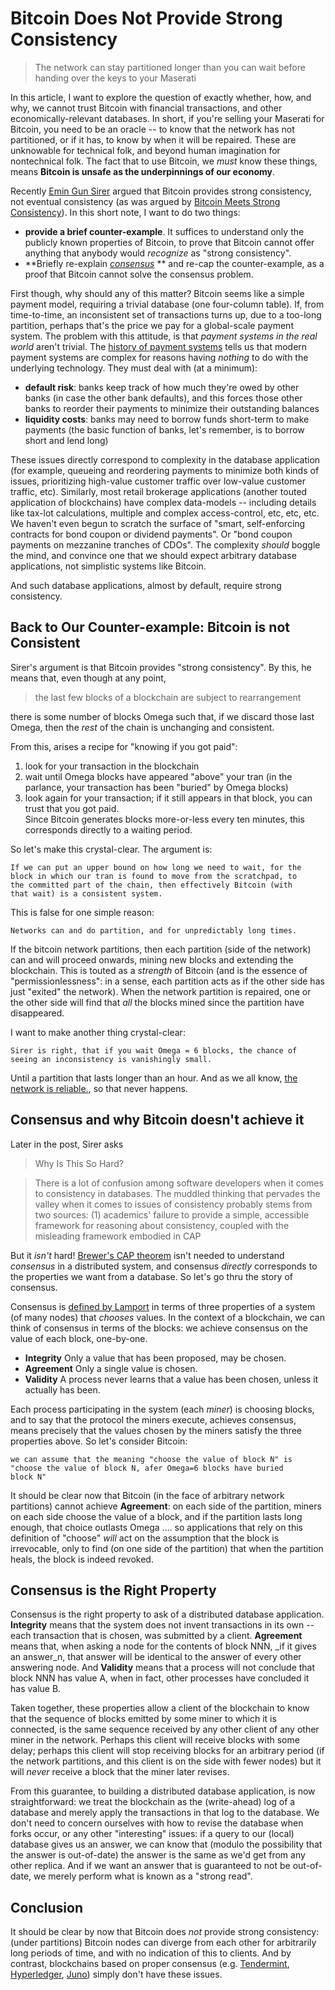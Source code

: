 
# Bitcoin Does Not Provide Strong Consistency

>The network can stay partitioned longer than you can wait before
 handing over the keys to your Maserati

In this article, I want to explore the question of exactly whether,
how, and why, we cannot trust Bitcoin with financial transactions, and
other economically-relevant databases.  In short, if you're selling
your Maserati for Bitcoin, you need to be an oracle -- to know that
the network has not partitioned, or if it has, to know by when it will
be repaired.  These are unknowable for technical folk, and beyond
human imagination for nontechnical folk.  The fact that to use
Bitcoin, we *must* know these things, means **Bitcoin is unsafe as the
underpinnings of our economy**.

Recently [Emin Gun Sirer][Sirer2016] argued that Bitcoin provides
strong consistency, not eventual consistency (as was argued by
[Bitcoin Meets Strong Consistency][DeckerSeidelWattenhofer2014]).  In
this short note, I want to do two things:  
* **provide a brief counter-example**.  It suffices to understand only
  the publicly known properties of Bitcoin, to prove that Bitcoin
  cannot offer anything that anybody would _recognize_ as "strong consistency".  
* **Briefly re-explain [_consensus_][Wikipedia-Consensus] ** and
  re-cap the counter-example, as a proof that Bitcoin cannot solve the
  consensus problem.

First though, why should any of this matter?  Bitcoin seems like a
simple payment model, requiring a trivial database (one four-column
table).  If, from time-to-time, an inconsistent set of transactions
turns up, due to a too-long partition, perhaps that's the price we pay
for a global-scale payment system.  The problem with this attitude, is
that _payment systems in the real world_ aren't trivial.  The
[history of payment systems][Nacamuli-Payment-Systems] tells us that
modern payment systems are complex for reasons having _nothing_ to do
with the underlying technology.  They must deal with (at a minimum):  
* **default risk**: banks keep track of how much they're owed by
  other banks (in case the other bank defaults), and this forces those
  other banks to reorder their payments to minimize their outstanding balances  
* **liquidity costs**: banks may need to borrow funds short-term to
  make payments (the basic function of banks, let's remember, is to
  borrow short and lend long)  

These issues directly correspond to complexity in the database
application (for example, queueing and reordering payments to minimize
both kinds of issues, prioritizing high-value customer traffic over
low-value customer traffic, etc).  Similarly, most retail brokerage
applications (another touted application of blockchains) have complex
data-models -- including details like tax-lot calculations, multiple
and complex access-control, etc, etc, etc.  We haven't even begun to
scratch the surface of "smart, self-enforcing contracts for bond
coupon or dividend payments".  Or "bond coupon payments on mezzanine
tranches of CDOs".  The complexity _should_ boggle the mind, and
convince one that we should expect arbitrary database applications,
not simplistic systems like Bitcoin.

And such database applications, almost by default, require strong
consistency.

## Back to Our Counter-example: Bitcoin is not Consistent

Sirer's argument is that Bitcoin provides "strong consistency".  By
this, he means that, even though at any point,  

>the last few blocks of a blockchain are subject to rearrangement  

there is some number of blocks Omega such that, if we discard those
last Omega, then the _rest_ of the chain is unchanging and
consistent.

>

From this, arises a recipe for "knowing if you got paid":  
1. look for your transaction in the blockchain  
2. wait until Omega blocks have appeared "above" your tran (in the
   parlance, your transaction has been "buried" by Omega blocks)  
3. look again for your transaction; if it still appears in that block,
   you can trust that you got paid.  
Since Bitcoin generates blocks more-or-less every ten minutes, this
corresponds directly to a waiting period.

So let's make this crystal-clear.  The argument is:

    If we can put an upper bound on how long we need to wait, for the
    block in which our tran is found to move from the scratchpad, to
    the committed part of the chain, then effectively Bitcoin (with
    that wait) is a consistent system.

This is false for one simple reason:

    Networks can and do partition, and for unpredictably long times.

If the bitcoin network partitions, then each partition (side of the
network) can and will proceed onwards, mining new blocks and extending
the blockchain.  This is touted as a _strength_ of Bitcoin (and is the
essence of "permissionlessness": in a sense, each partition acts as if
the other side has just "exited" the network).  When the network
partition is repaired, one or the other side will find that _all_ the
blocks mined since the partition have disappeared.

I want to make another thing crystal-clear:

    Sirer is right, that if you wait Omega = 6 blocks, the chance of
    seeing an inconsistency is vanishingly small.

Until a partition that lasts longer than an hour.  And as we all know,
[the network is reliable.][Aphyr], so that never happens.

## Consensus and why Bitcoin doesn't achieve it

Later in the post, Sirer asks

>Why Is This So Hard?

>There is a lot of confusion among software developers when it comes
>to consistency in databases. The muddled thinking that pervades the
>valley when it comes to issues of consistency probably stems from two
>sources: (1) academics' failure to provide a simple, accessible
>framework for reasoning about consistency, coupled with the
>misleading framework embodied in CAP

But it _isn't_ hard!  [Brewer's CAP theorem][Brewer-cap-theorem] isn't
needed to understand _consensus_ in a distributed system, and
consensus _directly_ corresponds to the properties we want from a
database.  So let's go thru the story of consensus.

Consensus is [defined by Lamport][Lamport-Paxos-Made-Simple] in terms
of three properties of a system (of many nodes) that _chooses_ values.
In the context of a blockchain, we can think of consensus in terms of
the blocks: we achieve consensus on the value of each block,
one-by-one.  

* **Integrity** Only a value that has been proposed, may be chosen.  
* **Agreement** Only a single value is chosen.  
* **Validity** A process never learns that a value has been chosen,
unless it actually has been.

Each process participating in the system (each _miner_) is choosing
blocks, and to say that the protocol the miners execute, achieves
consensus, means precisely that the values chosen by the miners
satisfy the three properties above.  So let's consider Bitcoin:

    we can assume that the meaning "choose the value of block N" is
    "choose the value of block N, afer Omega=6 blocks have buried
    block N"

It should be clear now that Bitcoin (in the face of arbitrary network
partitions) cannot achieve **Agreement**: on each side of the
partition, miners on each side choose the value of a block, and if the
partition lasts long enough, that choice outlasts Omega .... so
applications that rely on this definition of "choose" _will_ act on
the assumption that the block is irrevocable, only to find (on one
side of the partition) that when the partition heals, the block is
indeed revoked.

## Consensus is the Right Property

Consensus is the right property to ask of a distributed database
application.  **Integrity** means that the system does not invent
transactions in its own -- each transaction that is chosen, was
submitted by a client.  **Agreement** means that, when asking a node
for the contents of block NNN, _if it gives an answer_n, that answer
will be identical to the answer of every other answering node.  And
**Validity** means that a process will not conclude that block NNN has
value A, when in fact, other processes have concluded it has value B.

Taken together, these properties allow a client of the blockchain to
know that the sequence of blocks emitted by some miner to which it is
connected, is the same sequence received by any other client of any
other miner in the network.  Perhaps this client will receive blocks
with some delay; perhaps this client will stop receiving blocks for an
arbitrary period (if the network partitions, and this client is on the
side with fewer nodes) but it will _never_ receive a block that the
miner later revises.

From this guarantee, to building a distributed database application,
is now straightforward: we treat the blockchain as the (write-ahead)
log of a database and merely apply the transactions in that log to the
database.  We don't need to concern ourselves with how to revise the
database when forks occur, or any other "interesting" issues: if a
query to our (local) database gives us an answer, we can know that
(modulo the possibility that the answer is out-of-date) the answer is
the same as we'd get from any other replica.  And if we want an answer
that is guaranteed to not be out-of-date, we merely perform what is
known as a "strong read".

## Conclusion

It should be clear by now that Bitcoin does _not_ provide strong
consistency: (under partitions) Bitcoin nodes can diverge from each
other for arbitrarily long periods of time, and with no indication of
this to clients.  And by contrast, blockchains based on proper
consensus (e.g. [Tendermint][Tendermint], [Hyperledger][Hyperledger],
[Juno][Juno]) simply don't have these issues.

[Sirer2016]: http://hackingdistributed.com/2016/03/01/bitcoin-guarantees-strong-not-eventual-consistency/
[DeckerSeidelWattenhofer2014]: http://arxiv.org/pdf/1412.7935.pdf
[Wikipedia-Consensus]: https://en.wikipedia.org/wiki/Consensus_(computer_science)
[Aphyr]: https://aphyr.com/posts/288-the-network-is-reliable
[Lamport-Paxos-Made-Simple]: http://research.microsoft.com/en-us/um/people/lamport/pubs/paxos-simple.pdf
[Nacamuli-Payment-Systems]: http://www.amazon.com/Payment-Systems-Macmillan-Financial-Institutions/dp/0230202500
[Brewer-cap-theorem]: https://en.wikipedia.org/wiki/CAP_theorem
[Tendermint]: http://tendermint.com/
[Hyperledger]: https://www.hyperledger.org/
[Juno]: https://github.com/buckie/juno
